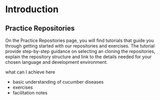 # Introduction

## Practice Repositories

On the Practice Repositories page, you will find tutorials that guide you through getting started with our repositories and exercises. The tutorial provide step-by-step guidance on selecting an cloning the repositories, explain the repository structure and link to the details needed for your chosen language and development environment.



what can I achieve here

- basic understanding of cucumber diseases
- exercises
- facilitation notes
